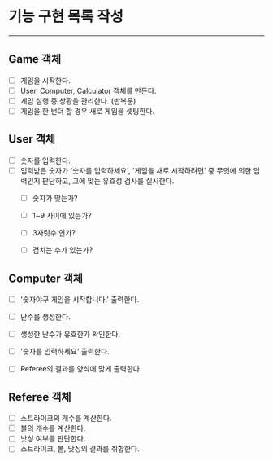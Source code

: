 # 기능 구현 목록 작성

---

## Game 객체
- [ ] 게임을 시작한다. 
- [ ] User, Computer, Calculator 객체를 만든다.
- [ ] 게임 실행 중 상황을 관리한다. (반복문)
- [ ] 게임을 한 번더 할 경우 새로 게임을 셋팅한다.

## User 객체
- [ ] 숫자를 입력한다.
- [ ] 입력받은 숫자가 '숫자를 입력하세요', '게임을 새로 시작하려면' 중 무엇에 의한 입력인지 판단하고, 그에 맞는 유효성 검사를 실시한다.
  - [ ] 숫자가 맞는가?
  - [ ] 1~9 사이에 있는가?
  - [ ] 3자릿수 인가?
  - [ ] 겹치는 수가 있는가?


## Computer 객체

- [ ] '숫자야구 게임을 시작합니다.' 출력한다.
- [ ] 난수를 생성한다.
- [ ] 생성한 난수가 유효한가 확인한다.
- [ ] '숫자를 입력하세요' 출력한다.
- [ ] Referee의 결과를 양식에 맞게 출력한다.



## Referee 객체

- [ ] 스트라이크의 개수를 계산한다.
- [ ] 볼의 개수를 계산한다.
- [ ] 낫싱 여부를 판단한다.
- [ ] 스트라이크, 볼, 낫싱의 결과를 취합한다.